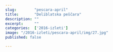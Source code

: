 ```yaml
---
slug:        "pescara-april"
title:       "Deliblatska peščara"
description: ""
excerpt:     ""
categories:  ['2016-izleti']
image: "/2016-izleti/pescara-april/img/27.jpg"
published: false

---
```

